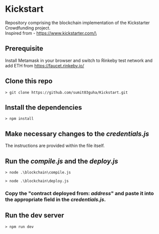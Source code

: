 # Kickstart
Repository comprising the blockchain implementation of the Kickstarter Crowdfunding project.\
Inspired from - https://www.kickstarter.com/\

## Prerequisite
 Install Metamask in your browser and switch to Rinkeby test network and add ETH from https://faucet.rinkeby.io/

## Clone this repo
```
> git clone https://github.com/sumit03guha/Kickstart.git
```

## Install the dependencies
```
> npm install
```
## Make necessary changes to the _credentials.js_
The instructions are provided within the file itself.

## Run the _compile.js_ and the _deploy.js_
```
> node .\blockchain\compile.js
```
```
> node .\blockchain\deploy.js
```
### Copy the "contract deployed from: _address_" and paste it into the appropriate field in the _credentials.js_.

## Run the dev server
```
> npm run dev
```
